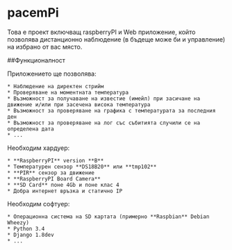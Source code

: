 pacemPi
=======

Това е проект включващ raspberryPI и Web приложение, който позволява дистанционно наблюдение (в бъдеще може би и управление) на избрано от вас място.

##Функционалност

Приложението ще позволява:

	* Наблюдение на директен стрийм
	* Проверяване на моментната температура
	* Възможност за получаване на известие (имейл) при засичане на движение и/или при засечена висока температура
	* Възможност за проверяване на графика с температурата за последния ден
	* Възможност за проверяване на лог със събитията случили се на определена дата  
	* ...

Необходим хардуер:

	* **RaspberryPI** version **B**
	* Температурен сензор **DS18B20** или **tmp102**
	* **PIR** сензор за движение
	* **RaspberryPI Board Camera**
	* **SD Card** поне 4Gb и поне клас 4
	* Добра интернет връзка и статично IP

Необходим софтуер: 

	* Операционна система на SD картата (примерно **Raspbian** Debian Wheezy)
	* Python 3.4
	* Django 1.8dev
	* ... 
